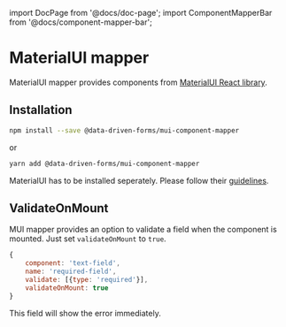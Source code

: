 import DocPage from '@docs/doc-page';
import ComponentMapperBar from '@docs/component-mapper-bar';

<DocPage>

# MaterialUI mapper

<ComponentMapperBar prefix="mui" href="https://mui.com/" />

MaterialUI mapper provides components from [MaterialUI React library](https://mui.com/).

## Installation

```bash
npm install --save @data-driven-forms/mui-component-mapper
```
or
```bash
yarn add @data-driven-forms/mui-component-mapper
```

MaterialUI has to be installed seperately. Please follow their [guidelines](https://mui.com/getting-started/installation/).

## ValidateOnMount

MUI mapper provides an option to validate a field when the component is mounted. Just set `validateOnMount` to `true`.

```jsx
{
    component: 'text-field',
    name: 'required-field',
    validate: [{type: 'required'}],
    validateOnMount: true
}
```

This field will show the error immediately.

</DocPage>
